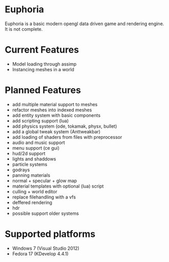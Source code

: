 Euphoria
=======

Euphoria is a basic modern opengl data driven game and rendering engine. It is not complete.

Current Features
=======
* Model loading through assimp
* Instancing meshes in a world

Planned Features
=======
* add multiple material support to meshes
* refactor meshes into indexed meshes
* add entity system with basic components
* add scripting support (lua)
* add physics system (ode, tokamak, physx, bullet)
* add a global tweak system (Anttweakbar)
* add loading of shaders from files with preprocessor
* audio and music support
* menu support (ce gui)
* hud/2d support
* lights and shaddows
* particle systems
* godrays
* panning materials
* normal + specular + glow map
* material templates with optional (lua) script
* culling + world editor
* replace filehandling with a vfs
* deffered rendering
* hdr
* possible support older systems

Supported platforms
=======
* Windows 7 (Visual Studio 2012)
* Fedora 17 (KDevelop 4.4.1)